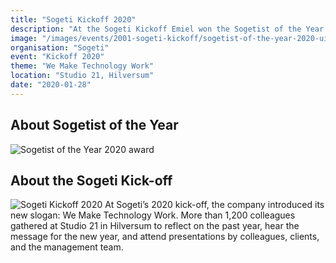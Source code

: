 ```yaml
---
title: "Sogeti Kickoff 2020"
description: "At the Sogeti Kickoff Emiel won the Sogetist of the Year 2020 award"
image: "/images/events/2001-sogeti-kickoff/sogetist-of-the-year-2020-uitreiking.jpg"
organisation: "Sogeti"
event: "Kickoff 2020"
theme: "We Make Technology Work"
location: "Studio 21, Hilversum"
date: "2020-01-28"
---
```


## About Sogetist of the Year

![Sogetist of the Year 2020 award](/images/events/2001-sogeti-kickoff/sogetist-of-the-year-2020-uitreiking-publiek.jpg)

## About the Sogeti Kick-off

![Sogeti Kickoff 2020](/images/events/2001-sogeti-kickoff/sogeti-kickoff-2020.jpg)
At Sogeti’s 2020 kick-off, the company introduced its new slogan: We Make Technology Work. More than 1,200 colleagues gathered at Studio 21 in Hilversum to reflect on the past year, hear the message for the new year, and attend presentations by colleagues, clients, and the management team.
